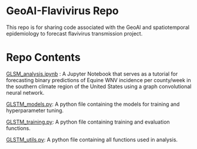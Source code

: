 # GeoAI-Flavivirus Repo
This repo is for sharing code associated with the GeoAI and spatiotemporal epidemiology to forecast flavivirus transmission project. 

# Repo Contents
[GLSM_analysis.ipynb](GLSTM_analysis.ipynb) : A Jupyter Notebook that serves as a tutorial for forecasting binary predictions of Equine WNV incidence per county/week in the southern climate region of the United States using a graph convolutional neural network.

[GLSTM_models.py](GLSTM_models.py): A python file containing the models for training and hyperparameter tuning.

[GLSTM_training.py](GLSTM_training.py): A python file containing training and evaluation functions.

[GLSTM_utils.py](GLSTM_utils.py): A python file containing all functions used in analysis.
